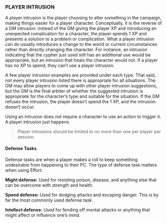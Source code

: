 ### PLAYER INTRUSION

<!-- P, ID: 030013 -->

A player intrusion is the player choosing to alter something in the campaign, making things easier for a player character. Conceptually, it is the reverse of a GM intrusion: instead of the GM giving the player XP and introducing an unexpected complication for a character, the player spends 1 XP and presents a solution to a problem or complication. What a player intrusion can do usually introduces a change to the world or current circumstances rather than directly changing the character. For instance, an intrusion indicating that the cypher just used still has an additional use would be appropriate, but an intrusion that heals the character would not. If a player has no XP to spend, they can’t use a player intrusion.

<!-- P, ID: 030014 -->

A few player intrusion examples are provided under each type. That said, not every player intrusion listed there is appropriate for all situations. The GM may allow players to come up with other player intrusion suggestions, but the GM is the final arbiter of whether the suggested intrusion is appropriate for the character’s type and suitable for the situation. If the GM refuses the intrusion, the player doesn’t spend the 1 XP, and the intrusion doesn’t occur.

<!-- P, ID: 030015 -->

Using an intrusion does not require a character to use an action to trigger it. A player intrusion just happens.

<!-- H, ID: 030016 -->

> Player intrusions should be limited to no more than one per player per session.

#### Defense Tasks

<!-- P, ID: 030020 -->

Defense tasks are when a player makes a roll to keep something undesirable from happening to their PC. The type of defense task matters when using Effort.

<!-- P, ID: 030021 -->

**Might defense:** Used for resisting poison, disease, and anything else that can be overcome with strength and health.

<!-- P, ID: 030022 -->

**Speed defense:** Used for dodging attacks and escaping danger. This is by far the most commonly used defense task.

<!-- P, ID: 030023 -->

**Intellect defense:** Used for fending off mental attacks or anything that might affect or influence one’s mind.

